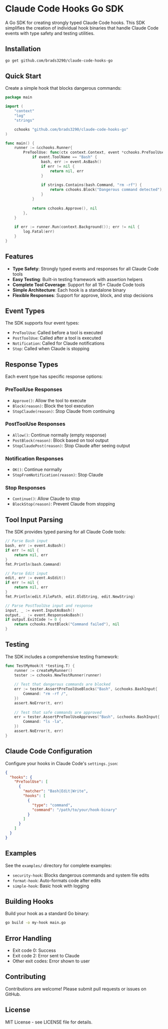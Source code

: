 # Claude Code Hooks Go SDK

A Go SDK for creating strongly typed Claude Code hooks. This SDK simplifies the creation of individual hook binaries that handle Claude Code events with type safety and testing utilities.

## Installation

```bash
go get github.com/brads3290/claude-code-hooks-go
```

## Quick Start

Create a simple hook that blocks dangerous commands:

```go
package main

import (
    "context"
    "log"
    "strings"

    cchooks "github.com/brads3290/claude-code-hooks-go"
)

func main() {
    runner := &cchooks.Runner{
        PreToolUse: func(ctx context.Context, event *cchooks.PreToolUseEvent) (*cchooks.PreToolUseResponse, error) {
            if event.ToolName == "Bash" {
                bash, err := event.AsBash()
                if err != nil {
                    return nil, err
                }
                
                if strings.Contains(bash.Command, "rm -rf") {
                    return cchooks.Block("Dangerous command detected"), nil
                }
            }
            
            return cchooks.Approve(), nil
        },
    }
    
    if err := runner.Run(context.Background()); err != nil {
        log.Fatal(err)
    }
}
```

## Features

- **Type Safety**: Strongly typed events and responses for all Claude Code tools
- **Easy Testing**: Built-in testing framework with assertion helpers
- **Complete Tool Coverage**: Support for all 15+ Claude Code tools
- **Simple Architecture**: Each hook is a standalone binary
- **Flexible Responses**: Support for approve, block, and stop decisions

## Event Types

The SDK supports four event types:

- `PreToolUse`: Called before a tool is executed
- `PostToolUse`: Called after a tool is executed
- `Notification`: Called for Claude notifications
- `Stop`: Called when Claude is stopping

## Response Types

Each event type has specific response options:

### PreToolUse Responses
- `Approve()`: Allow the tool to execute
- `Block(reason)`: Block the tool execution
- `StopClaude(reason)`: Stop Claude from continuing

### PostToolUse Responses
- `Allow()`: Continue normally (empty response)
- `PostBlock(reason)`: Block based on tool output
- `StopClaudePost(reason)`: Stop Claude after seeing output

### Notification Responses
- `OK()`: Continue normally
- `StopFromNotification(reason)`: Stop Claude

### Stop Responses
- `Continue()`: Allow Claude to stop
- `BlockStop(reason)`: Prevent Claude from stopping

## Tool Input Parsing

The SDK provides typed parsing for all Claude Code tools:

```go
// Parse Bash input
bash, err := event.AsBash()
if err != nil {
    return nil, err
}
fmt.Println(bash.Command)

// Parse Edit input
edit, err := event.AsEdit()
if err != nil {
    return nil, err
}
fmt.Println(edit.FilePath, edit.OldString, edit.NewString)

// Parse PostToolUse input and response
input, _ := event.InputAsBash()
output, _ := event.ResponseAsBash()
if output.ExitCode != 0 {
    return cchooks.PostBlock("Command failed"), nil
}
```

## Testing

The SDK includes a comprehensive testing framework:

```go
func TestMyHook(t *testing.T) {
    runner := createMyRunner()
    tester := cchooks.NewTestRunner(runner)
    
    // Test that dangerous commands are blocked
    err := tester.AssertPreToolUseBlocks("Bash", &cchooks.BashInput{
        Command: "rm -rf /",
    })
    assert.NoError(t, err)
    
    // Test that safe commands are approved
    err = tester.AssertPreToolUseApproves("Bash", &cchooks.BashInput{
        Command: "ls -la",
    })
    assert.NoError(t, err)
}
```

## Claude Code Configuration

Configure your hooks in Claude Code's `settings.json`:

```json
{
  "hooks": {
    "PreToolUse": [
      {
        "matcher": "Bash|Edit|Write",
        "hooks": [
          {
            "type": "command",
            "command": "/path/to/your/hook-binary"
          }
        ]
      }
    ]
  }
}
```

## Examples

See the `examples/` directory for complete examples:

- `security-hook`: Blocks dangerous commands and system file edits
- `format-hook`: Auto-formats code after edits
- `simple-hook`: Basic hook with logging

## Building Hooks

Build your hook as a standard Go binary:

```bash
go build -o my-hook main.go
```

## Error Handling

- Exit code 0: Success
- Exit code 2: Error sent to Claude
- Other exit codes: Error shown to user

## Contributing

Contributions are welcome! Please submit pull requests or issues on GitHub.

## License

MIT License - see LICENSE file for details.